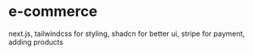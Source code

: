 # e-commerce

next.js, tailwindcss for styling, shadcn for better ui, stripe for payment, adding products